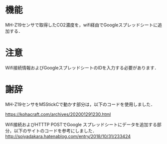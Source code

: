 # 機能
MH-Z19センサで取得したCO2濃度を，wifi経由でGoogleスプレッドシートに追加する．

# 注意
Wifi接続情報およびGoogleスプレッドシートのIDを入力する必要があります．

# 謝辞

MH-Z19センサをM5StickCで動かす部分は，以下のコードを使用しました．

https://kohacraft.com/archives/202001291230.html

Wifi接続およびHTTTP POSTでGoogle スプレッドシートにデータを追加する部分，以下のサイトのコードを参考にしました．
http://soiyadakara.hatenablog.com/entry/2018/10/31/233424
